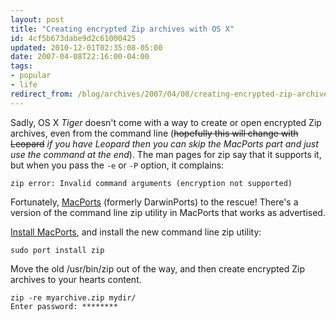 ```yaml
---
layout: post
title: "Creating encrypted Zip archives with OS X"
id: 4cf5b673dabe9d2c61000425
updated: 2010-12-01T02:35:08-05:00
date: 2007-04-08T22:16:00-04:00
tags:
- popular
- life
redirect_from: /blog/archives/2007/04/08/creating-encrypted-zip-archives-with-os-x/
---
```


Sadly, OS X *Tiger* doesn't come with a way to create or open encrypted Zip archives, even from the command line (~~hopefully this will change with Leopard~~ *if you have Leopard then you can skip the MacPorts part and just use the command at the end*). The man pages for zip say that it supports it, but when you pass the <code>-e</code> or <code>-P</code> option, it complains:

    zip error: Invalid command arguments (encryption not supported)

Fortunately, [MacPorts](http://www.macports.org/) (formerly DarwinPorts) to the rescue! There's a version of the command line zip utility in MacPorts that works as advertised.

[Install MacPorts](http://trac.macosforge.org/projects/macports/wiki/InstallingMacPorts), and install the new command line zip utility:

    sudo port install zip

Move the old /usr/bin/zip out of the way, and then create encrypted Zip archives to your hearts content.

    zip -re myarchive.zip mydir/
    Enter password: ********
